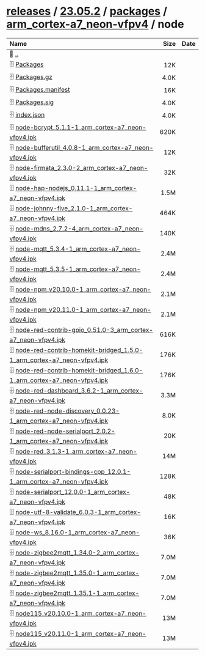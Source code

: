 ---
---

# [releases](/releases/) / [23.05.2](/releases/23.05.2/) / [packages](/releases/23.05.2/packages/) / [arm_cortex-a7_neon-vfpv4](/releases/23.05.2/packages/arm_cortex-a7_neon-vfpv4/) / node


| Name | Size | Date |
|:---|---:|---|
| 📁 [..](../) | | |
| 🗄️ [Packages](./Packages) | 12K | |
| 🗄️ [Packages.gz](./Packages.gz) | 4.0K | |
| 🗄️ [Packages.manifest](./Packages.manifest) | 16K | |
| 🗄️ [Packages.sig](./Packages.sig) | 4.0K | |
| 🗄️ [index.json](./index.json) | 4.0K | |
| 🗄️ [node-bcrypt_5.1.1-1_arm_cortex-a7_neon-vfpv4.ipk](./node-bcrypt_5.1.1-1_arm_cortex-a7_neon-vfpv4.ipk) | 620K | |
| 🗄️ [node-bufferutil_4.0.8-1_arm_cortex-a7_neon-vfpv4.ipk](./node-bufferutil_4.0.8-1_arm_cortex-a7_neon-vfpv4.ipk) | 12K | |
| 🗄️ [node-firmata_2.3.0-2_arm_cortex-a7_neon-vfpv4.ipk](./node-firmata_2.3.0-2_arm_cortex-a7_neon-vfpv4.ipk) | 32K | |
| 🗄️ [node-hap-nodejs_0.11.1-1_arm_cortex-a7_neon-vfpv4.ipk](./node-hap-nodejs_0.11.1-1_arm_cortex-a7_neon-vfpv4.ipk) | 1.5M | |
| 🗄️ [node-johnny-five_2.1.0-1_arm_cortex-a7_neon-vfpv4.ipk](./node-johnny-five_2.1.0-1_arm_cortex-a7_neon-vfpv4.ipk) | 464K | |
| 🗄️ [node-mdns_2.7.2-4_arm_cortex-a7_neon-vfpv4.ipk](./node-mdns_2.7.2-4_arm_cortex-a7_neon-vfpv4.ipk) | 140K | |
| 🗄️ [node-mqtt_5.3.4-1_arm_cortex-a7_neon-vfpv4.ipk](./node-mqtt_5.3.4-1_arm_cortex-a7_neon-vfpv4.ipk) | 2.4M | |
| 🗄️ [node-mqtt_5.3.5-1_arm_cortex-a7_neon-vfpv4.ipk](./node-mqtt_5.3.5-1_arm_cortex-a7_neon-vfpv4.ipk) | 2.4M | |
| 🗄️ [node-npm_v20.10.0-1_arm_cortex-a7_neon-vfpv4.ipk](./node-npm_v20.10.0-1_arm_cortex-a7_neon-vfpv4.ipk) | 2.1M | |
| 🗄️ [node-npm_v20.11.0-1_arm_cortex-a7_neon-vfpv4.ipk](./node-npm_v20.11.0-1_arm_cortex-a7_neon-vfpv4.ipk) | 2.1M | |
| 🗄️ [node-red-contrib-gpio_0.51.0-3_arm_cortex-a7_neon-vfpv4.ipk](./node-red-contrib-gpio_0.51.0-3_arm_cortex-a7_neon-vfpv4.ipk) | 616K | |
| 🗄️ [node-red-contrib-homekit-bridged_1.5.0-1_arm_cortex-a7_neon-vfpv4.ipk](./node-red-contrib-homekit-bridged_1.5.0-1_arm_cortex-a7_neon-vfpv4.ipk) | 176K | |
| 🗄️ [node-red-contrib-homekit-bridged_1.6.0-1_arm_cortex-a7_neon-vfpv4.ipk](./node-red-contrib-homekit-bridged_1.6.0-1_arm_cortex-a7_neon-vfpv4.ipk) | 176K | |
| 🗄️ [node-red-dashboard_3.6.2-1_arm_cortex-a7_neon-vfpv4.ipk](./node-red-dashboard_3.6.2-1_arm_cortex-a7_neon-vfpv4.ipk) | 3.3M | |
| 🗄️ [node-red-node-discovery_0.0.23-1_arm_cortex-a7_neon-vfpv4.ipk](./node-red-node-discovery_0.0.23-1_arm_cortex-a7_neon-vfpv4.ipk) | 8.0K | |
| 🗄️ [node-red-node-serialport_2.0.2-1_arm_cortex-a7_neon-vfpv4.ipk](./node-red-node-serialport_2.0.2-1_arm_cortex-a7_neon-vfpv4.ipk) | 20K | |
| 🗄️ [node-red_3.1.3-1_arm_cortex-a7_neon-vfpv4.ipk](./node-red_3.1.3-1_arm_cortex-a7_neon-vfpv4.ipk) | 14M | |
| 🗄️ [node-serialport-bindings-cpp_12.0.1-1_arm_cortex-a7_neon-vfpv4.ipk](./node-serialport-bindings-cpp_12.0.1-1_arm_cortex-a7_neon-vfpv4.ipk) | 128K | |
| 🗄️ [node-serialport_12.0.0-1_arm_cortex-a7_neon-vfpv4.ipk](./node-serialport_12.0.0-1_arm_cortex-a7_neon-vfpv4.ipk) | 48K | |
| 🗄️ [node-utf-8-validate_6.0.3-1_arm_cortex-a7_neon-vfpv4.ipk](./node-utf-8-validate_6.0.3-1_arm_cortex-a7_neon-vfpv4.ipk) | 16K | |
| 🗄️ [node-ws_8.16.0-1_arm_cortex-a7_neon-vfpv4.ipk](./node-ws_8.16.0-1_arm_cortex-a7_neon-vfpv4.ipk) | 36K | |
| 🗄️ [node-zigbee2mqtt_1.34.0-2_arm_cortex-a7_neon-vfpv4.ipk](./node-zigbee2mqtt_1.34.0-2_arm_cortex-a7_neon-vfpv4.ipk) | 7.0M | |
| 🗄️ [node-zigbee2mqtt_1.35.0-1_arm_cortex-a7_neon-vfpv4.ipk](./node-zigbee2mqtt_1.35.0-1_arm_cortex-a7_neon-vfpv4.ipk) | 7.0M | |
| 🗄️ [node-zigbee2mqtt_1.35.1-1_arm_cortex-a7_neon-vfpv4.ipk](./node-zigbee2mqtt_1.35.1-1_arm_cortex-a7_neon-vfpv4.ipk) | 7.0M | |
| 🗄️ [node115_v20.10.0-1_arm_cortex-a7_neon-vfpv4.ipk](./node115_v20.10.0-1_arm_cortex-a7_neon-vfpv4.ipk) | 13M | |
| 🗄️ [node115_v20.11.0-1_arm_cortex-a7_neon-vfpv4.ipk](./node115_v20.11.0-1_arm_cortex-a7_neon-vfpv4.ipk) | 13M | |

